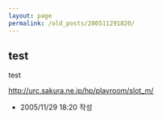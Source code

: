 ```yaml
---
layout: page
permalink: /old_posts/200511291820/
---
```


## test

test

<a href="http://urc.sakura.ne.jp/hp/playroom/slot_m/">http://urc.sakura.ne.jp/hp/playroom/slot_m/</a>




- 2005/11/29 18:20 작성